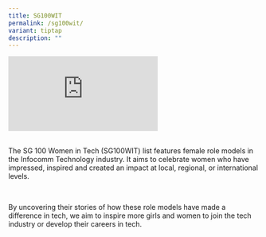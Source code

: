 ```yaml
---
title: SG100WIT
permalink: /sg100wit/
variant: tiptap
description: ""
---
```

<div class="iframe-wrapper">
<iframe allowfullscreen="true" frameborder="0" src="https://www.youtube.com/embed/M2BXtjlMTBw?si=DK-HUQOMmqxgwysT"></iframe>
</div>
<p>
<br>The SG 100 Women in Tech (SG100WIT) list features female role models in
the Infocomm Technology industry. It aims to celebrate women who have impressed,
inspired and created an impact at local, regional, or international levels.</p>
<p>&nbsp;</p>
<p>By uncovering their stories of how these role models have made a difference
in tech, we aim to inspire more girls and women to join the tech industry
or develop their careers in tech.</p>